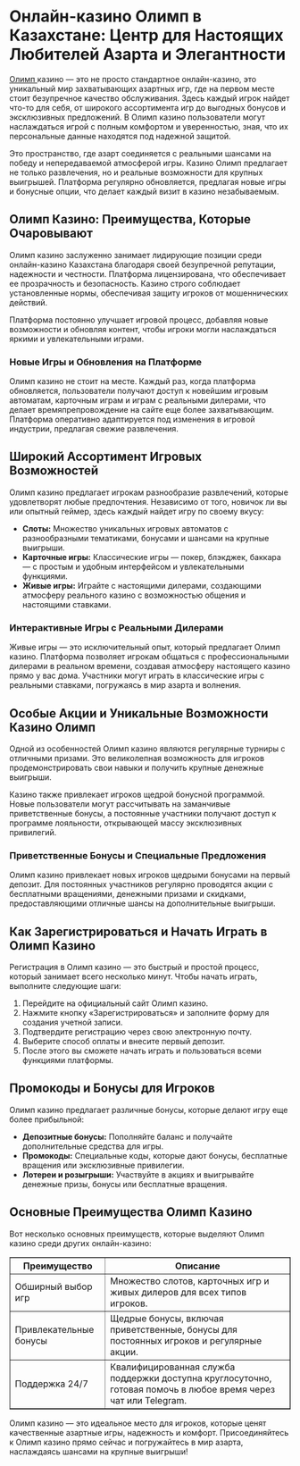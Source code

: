<h1>Онлайн-казино Олимп в Казахстане: Центр для Настоящих Любителей Азарта и Элегантности</h1>

<p><a href="https://aktobeoblmaslihat.kz/">Олимп </a> казино — это не просто стандартное онлайн-казино, это уникальный мир захватывающих азартных игр, где на первом месте стоит безупречное качество обслуживания. Здесь каждый игрок найдет что-то для себя, от широкого ассортимента игр до выгодных бонусов и эксклюзивных предложений. В Олимп казино пользователи могут наслаждаться игрой с полным комфортом и уверенностью, зная, что их персональные данные находятся под надежной защитой.</p>

<p>Это пространство, где азарт соединяется с реальными шансами на победу и непередаваемой атмосферой игры. Казино Олимп предлагает не только развлечения, но и реальные возможности для крупных выигрышей. Платформа регулярно обновляется, предлагая новые игры и бонусные опции, что делает каждый визит в казино незабываемым.</p>

<h2>Олимп Казино: Преимущества, Которые Очаровывают</h2>

<p>Олимп казино заслуженно занимает лидирующие позиции среди онлайн-казино Казахстана благодаря своей безупречной репутации, надежности и честности. Платформа лицензирована, что обеспечивает ее прозрачность и безопасность. Казино строго соблюдает установленные нормы, обеспечивая защиту игроков от мошеннических действий.</p>

<p>Платформа постоянно улучшает игровой процесс, добавляя новые возможности и обновляя контент, чтобы игроки могли наслаждаться яркими и увлекательными играми.</p>

<h3>Новые Игры и Обновления на Платформе</h3>

<p>Олимп казино не стоит на месте. Каждый раз, когда платформа обновляется, пользователи получают доступ к новейшим игровым автоматам, карточным играм и играм с реальными дилерами, что делает времяпрепровождение на сайте еще более захватывающим. Платформа оперативно адаптируется под изменения в игровой индустрии, предлагая свежие развлечения.</p>

<h2>Широкий Ассортимент Игровых Возможностей</h2>

<p>Олимп казино предлагает игрокам разнообразие развлечений, которые удовлетворят любые предпочтения. Независимо от того, новичок ли вы или опытный геймер, здесь каждый найдет игру по своему вкусу:</p>

<ul>
    <li><strong>Слоты:</strong> Множество уникальных игровых автоматов с разнообразными тематиками, бонусами и шансами на крупные выигрыши.</li>  
    <li><strong>Карточные игры:</strong> Классические игры — покер, блэкджек, баккара — с простым и удобным интерфейсом и увлекательными функциями.</li>  
    <li><strong>Живые игры:</strong> Играйте с настоящими дилерами, создающими атмосферу реального казино с возможностью общения и настоящими ставками.</li>  
</ul>

<h3>Интерактивные Игры с Реальными Дилерами</h3>

<p>Живые игры — это исключительный опыт, который предлагает Олимп казино. Платформа позволяет игрокам общаться с профессиональными дилерами в реальном времени, создавая атмосферу настоящего казино прямо у вас дома. Участники могут играть в классические игры с реальными ставками, погружаясь в мир азарта и волнения.</p>

<h2>Особые Акции и Уникальные Возможности Казино Олимп</h2>

<p>Одной из особенностей Олимп казино являются регулярные турниры с отличными призами. Это великолепная возможность для игроков продемонстрировать свои навыки и получить крупные денежные выигрыши.</p>

<p>Казино также привлекает игроков щедрой бонусной программой. Новые пользователи могут рассчитывать на заманчивые приветственные бонусы, а постоянные участники получают доступ к программе лояльности, открывающей массу эксклюзивных привилегий.</p>

<h3>Приветственные Бонусы и Специальные Предложения</h3>

<p>Олимп казино привлекает новых игроков щедрыми бонусами на первый депозит. Для постоянных участников регулярно проводятся акции с бесплатными вращениями, денежными призами и скидками, предоставляющими отличные шансы на дополнительные выигрыши.</p>

<h2>Как Зарегистрироваться и Начать Играть в Олимп Казино</h2>

<p>Регистрация в Олимп казино — это быстрый и простой процесс, который занимает всего несколько минут. Чтобы начать играть, выполните следующие шаги:</p>

<ol>
    <li>Перейдите на официальный сайт Олимп казино.</li>
    <li>Нажмите кнопку «Зарегистрироваться» и заполните форму для создания учетной записи.</li>
    <li>Подтвердите регистрацию через свою электронную почту.</li>
    <li>Выберите способ оплаты и внесите первый депозит.</li>
    <li>После этого вы сможете начать играть и пользоваться всеми функциями платформы.</li>
</ol>

<h2>Промокоды и Бонусы для Игроков</h2>

<p>Олимп казино предлагает различные бонусы, которые делают игру еще более прибыльной:</p>

<ul>
    <li><strong>Депозитные бонусы:</strong> Пополняйте баланс и получайте дополнительные средства для игры.</li>
    <li><strong>Промокоды:</strong> Специальные коды, которые дают бонусы, бесплатные вращения или эксклюзивные привилегии.</li>
    <li><strong>Лотереи и розыгрыши:</strong> Участвуйте в акциях и выигрывайте денежные призы, бонусы или бесплатные вращения.</li>
</ul>

<h2>Основные Преимущества Олимп Казино</h2>

<p>Вот несколько основных преимуществ, которые выделяют Олимп казино среди других онлайн-казино:</p>

<table border="1">
    <thead>
        <tr>
            <th>Преимущество</th>
            <th>Описание</th>
        </tr>
    </thead>
    <tbody>
        <tr>
            <td>Обширный выбор игр</td>
            <td>Множество слотов, карточных игр и живых дилеров для всех типов игроков.</td>
        </tr>
        <tr>
            <td>Привлекательные бонусы</td>
            <td>Щедрые бонусы, включая приветственные, бонусы для постоянных игроков и регулярные акции.</td>
        </tr>
        <tr>
            <td>Поддержка 24/7</td>
            <td>Квалифицированная служба поддержки доступна круглосуточно, готовая помочь в любое время через чат или Telegram.</td>
        </tr>
    </tbody>
</table>

<p>Олимп казино — это идеальное место для игроков, которые ценят качественные азартные игры, надежность и комфорт. Присоединяйтесь к Олимп казино прямо сейчас и погружайтесь в мир азарта, наслаждаясь шансами на крупные выигрыши!</p>
